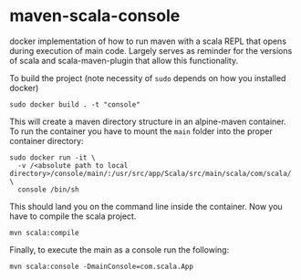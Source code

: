 # maven-scala-console
docker implementation of how to run maven with a scala REPL that opens during execution of main code. 
Largely serves as reminder for the versions of scala and scala-maven-plugin that allow this functionality.


To build the project (note necessity of `sudo` depends on how you installed docker)
```
sudo docker build . -t "console"
```
This will create a maven directory structure in an alpine-maven container. 
To run the container you have to mount the `main` folder into the proper container directory:
```
sudo docker run -it \
  -v /<absolute path to local directory>/console/main/:/usr/src/app/Scala/src/main/scala/com/scala/ \
  console /bin/sh
```
This should land you on the command line inside the container. Now you have to compile the scala project.
```
mvn scala:compile
```
Finally, to execute the main as a console run the following:
```
mvn scala:console -DmainConsole=com.scala.App
```
